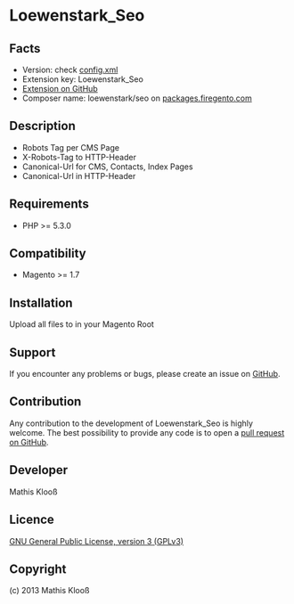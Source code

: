 Loewenstark_Seo
=====================

Facts
------
- Version: check [config.xml](https://github.com/mklooss/Loewenstark_Seo/blob/master/app/code/community/Loewenstark/Seo/etc/config.xml)
- Extension key: Loewenstark_Seo
- [Extension on GitHub](https://github.com/mklooss/Loewenstark_Seo/)
- Composer name: loewenstark/seo on [packages.firegento.com](http://packages.firegento.com/)

Description
------------

* Robots Tag per CMS Page
* X-Robots-Tag to HTTP-Header
* Canonical-Url for CMS, Contacts, Index Pages
* Canonical-Url in HTTP-Header

Requirements
------------
- PHP >= 5.3.0

Compatibility
--------------
- Magento >= 1.7

Installation
-----------------------
Upload all files to in your Magento Root

Support
-------
If you encounter any problems or bugs, please create an issue on [GitHub](https://github.com/mklooss/Loewenstark_Seo/issues).

Contribution
------------
Any contribution to the development of Loewenstark_Seo is highly welcome. The best possibility to provide any code is to open a [pull request on GitHub](https://help.github.com/articles/using-pull-requests).

Developer
---------
Mathis Klooß

Licence
-------
[GNU General Public License, version 3 (GPLv3)](http://opensource.org/licenses/gpl-3.0)

Copyright
---------
(c) 2013 Mathis Klooß
